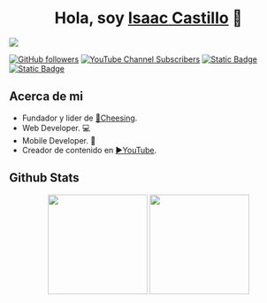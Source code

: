 <div align="center">
<h1 align="center">Hola, soy <a href="https://isaac.cheesing.me/">Isaac Castillo</a> 🧀</h1>
</div>

![](https://i.imgur.com/iYvdTAO.png)

[![GitHub followers](https://img.shields.io/github/followers/isaaccastillobl)](https://github.com/isaaccastilloBL)
[![YouTube Channel Subscribers](https://img.shields.io/youtube/channel/subscribers/UC-8bQJN_dD4UzZGOAxlLFJw)](https://www.youtube.com/@isaaccastillobl?sub_confirmation=1)
[![Static Badge](https://img.shields.io/badge/LinkedIn-blue)
](https://www.linkedin.com/in/isaaccastillobl/)
[![Static Badge](https://img.shields.io/badge/Website-isaac.cheesing.me-white)
](https://isaac.cheesing.me/)

## Acerca de mi

- Fundador y lider de [🧀Cheesing](https://cheesing.me/).
- Web Developer. 💻
- Mobile Developer. 📱
- Creador de contenido en [▶️YouTube](https://www.youtube.com/@isaaccastillobl).

## Github Stats

<div align="center">
  <img height="180em" src="https://github-readme-stats-eight-theta.vercel.app/api?username=isaaccastillobl&show_icons=true&theme=dark&include_all_commits=true&count_private=true"/>
  <img height="180em" src="https://github-readme-stats-eight-theta.vercel.app/api/top-langs/?username=isaaccastillobl&layout=compact&langs_count=8&theme=dark"/>
</div>